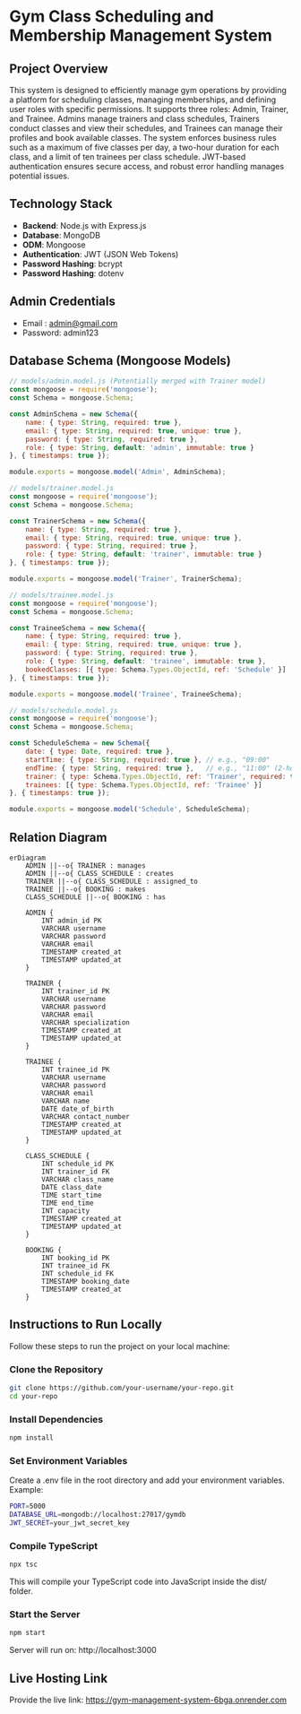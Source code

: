 # Gym Class Scheduling and Membership Management System

## Project Overview

This system is designed to efficiently manage gym operations by providing a platform for scheduling classes, managing memberships, and defining user roles with specific permissions. It supports three roles: Admin, Trainer, and Trainee. Admins manage trainers and class schedules, Trainers conduct classes and view their schedules, and Trainees can manage their profiles and book available classes. The system enforces business rules such as a maximum of five classes per day, a two-hour duration for each class, and a limit of ten trainees per class schedule. JWT-based authentication ensures secure access, and robust error handling manages potential issues.




## Technology Stack

- **Backend**: Node.js with Express.js
- **Database**: MongoDB
- **ODM**: Mongoose
- **Authentication**: JWT (JSON Web Tokens)
- **Password Hashing**: bcrypt
-  **Password Hashing**: dotenv

## Admin Credentials
- Email : admin@gmail.com
- Password: admin123

## Database Schema (Mongoose Models)

```javascript
// models/admin.model.js (Potentially merged with Trainer model)
const mongoose = require('mongoose');
const Schema = mongoose.Schema;

const AdminSchema = new Schema({
    name: { type: String, required: true },
    email: { type: String, required: true, unique: true },
    password: { type: String, required: true },
    role: { type: String, default: 'admin', immutable: true }
}, { timestamps: true });

module.exports = mongoose.model('Admin', AdminSchema);

// models/trainer.model.js
const mongoose = require('mongoose');
const Schema = mongoose.Schema;

const TrainerSchema = new Schema({
    name: { type: String, required: true },
    email: { type: String, required: true, unique: true },
    password: { type: String, required: true },
    role: { type: String, default: 'trainer', immutable: true }
}, { timestamps: true });

module.exports = mongoose.model('Trainer', TrainerSchema);

// models/trainee.model.js
const mongoose = require('mongoose');
const Schema = mongoose.Schema;

const TraineeSchema = new Schema({
    name: { type: String, required: true },
    email: { type: String, required: true, unique: true },
    password: { type: String, required: true },
    role: { type: String, default: 'trainee', immutable: true },
    bookedClasses: [{ type: Schema.Types.ObjectId, ref: 'Schedule' }]
}, { timestamps: true });

module.exports = mongoose.model('Trainee', TraineeSchema);

// models/schedule.model.js
const mongoose = require('mongoose');
const Schema = mongoose.Schema;

const ScheduleSchema = new Schema({
    date: { type: Date, required: true },
    startTime: { type: String, required: true }, // e.g., "09:00"
    endTime: { type: String, required: true },   // e.g., "11:00" (2-hour duration)
    trainer: { type: Schema.Types.ObjectId, ref: 'Trainer', required: true },
    trainees: [{ type: Schema.Types.ObjectId, ref: 'Trainee' }]
}, { timestamps: true });

module.exports = mongoose.model('Schedule', ScheduleSchema);

```


## Relation Diagram

```mermaid
erDiagram
    ADMIN ||--o{ TRAINER : manages
    ADMIN ||--o{ CLASS_SCHEDULE : creates
    TRAINER ||--o{ CLASS_SCHEDULE : assigned_to
    TRAINEE ||--o{ BOOKING : makes
    CLASS_SCHEDULE ||--o{ BOOKING : has

    ADMIN {
        INT admin_id PK
        VARCHAR username
        VARCHAR password
        VARCHAR email
        TIMESTAMP created_at
        TIMESTAMP updated_at
    }

    TRAINER {
        INT trainer_id PK
        VARCHAR username
        VARCHAR password
        VARCHAR email
        VARCHAR specialization
        TIMESTAMP created_at
        TIMESTAMP updated_at
    }

    TRAINEE {
        INT trainee_id PK
        VARCHAR username
        VARCHAR password
        VARCHAR email
        VARCHAR name
        DATE date_of_birth
        VARCHAR contact_number
        TIMESTAMP created_at
        TIMESTAMP updated_at
    }

    CLASS_SCHEDULE {
        INT schedule_id PK
        INT trainer_id FK
        VARCHAR class_name
        DATE class_date
        TIME start_time
        TIME end_time
        INT capacity
        TIMESTAMP created_at
        TIMESTAMP updated_at
    }

    BOOKING {
        INT booking_id PK
        INT trainee_id FK
        INT schedule_id FK
        TIMESTAMP booking_date
        TIMESTAMP created_at
    }
```

## Instructions to Run Locally

Follow these steps to run the project on your local machine:
###  Clone the Repository
```bash
git clone https://github.com/your-username/your-repo.git
cd your-repo
```
### Install Dependencies
```bash
npm install
```
### Set Environment Variables
Create a .env file in the root directory and add your environment variables. Example:
```bash
PORT=5000
DATABASE_URL=mongodb://localhost:27017/gymdb
JWT_SECRET=your_jwt_secret_key
```
### Compile TypeScript
```bash
npx tsc
```
This will compile your TypeScript code into JavaScript inside the dist/ folder.

### Start the Server
```bash
npm start
```
Server will run on:
http://localhost:3000

## Live Hosting Link
Provide the live link: https://gym-management-system-6bga.onrender.com
